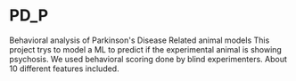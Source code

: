 # PD_P
Behavioral analysis of Parkinson's Disease Related animal models
This project trys to model a ML to predict if the experimental animal is showing psychosis. We used behavioral scoring done by blind experimenters. About 10 different features included. 
